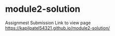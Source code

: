 # module2-solution
Assignmest Submission
Link to view page
 https://kapilpatel54321.github.io/module2-solution/
 
